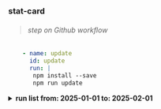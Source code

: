 ### stat-card
####


> ###### step on Github workflow
```yaml
    - name: update
      id: update
      run: |
       npm install --save
       npm run update
 ```      



<details><summary><strong>run list from: 2025-01-01 to: 2025-02-01</strong></summary>

**number** | **conclusion** | **event** | **updatedAt** | **status** | **url**
---: | :---  | :---  | :---  | :---  | :--- 
#542|success|schedule|2025-01-31 04:14:11 CET|completed|[*#542*](https://github.com/milankomaj/stat-card/actions/runs/13065689904)
#541|success|schedule|2025-01-30 04:14:42 CET|completed|[*#541*](https://github.com/milankomaj/stat-card/actions/runs/13044936034)
#540|success|schedule|2025-01-29 04:14:03 CET|completed|[*#540*](https://github.com/milankomaj/stat-card/actions/runs/13023919620)
#539|success|schedule|2025-01-28 04:13:33 CET|completed|[*#539*](https://github.com/milankomaj/stat-card/actions/runs/13002901298)
#538|success|schedule|2025-01-27 04:15:28 CET|completed|[*#538*](https://github.com/milankomaj/stat-card/actions/runs/12981367830)
#537|success|schedule|2025-01-26 04:14:48 CET|completed|[*#537*](https://github.com/milankomaj/stat-card/actions/runs/12970946520)
#536|success|schedule|2025-01-25 04:11:56 CET|completed|[*#536*](https://github.com/milankomaj/stat-card/actions/runs/12961301063)
#535|success|schedule|2025-01-24 04:14:04 CET|completed|[*#535*](https://github.com/milankomaj/stat-card/actions/runs/12942539048)
#534|success|schedule|2025-01-23 04:13:49 CET|completed|[*#534*](https://github.com/milankomaj/stat-card/actions/runs/12921528126)
#533|success|schedule|2025-01-22 04:16:01 CET|completed|[*#533*](https://github.com/milankomaj/stat-card/actions/runs/12900442939)
#532|success|schedule|2025-01-21 04:14:27 CET|completed|[*#532*](https://github.com/milankomaj/stat-card/actions/runs/12879410276)
#531|success|schedule|2025-01-20 04:15:56 CET|completed|[*#531*](https://github.com/milankomaj/stat-card/actions/runs/12860289882)
#530|success|schedule|2025-01-19 04:16:20 CET|completed|[*#530*](https://github.com/milankomaj/stat-card/actions/runs/12849889390)
#529|success|schedule|2025-01-18 04:12:44 CET|completed|[*#529*](https://github.com/milankomaj/stat-card/actions/runs/12840365579)
#528|success|schedule|2025-01-17 04:14:46 CET|completed|[*#528*](https://github.com/milankomaj/stat-card/actions/runs/12821961603)
#527|success|schedule|2025-01-16 04:13:38 CET|completed|[*#527*](https://github.com/milankomaj/stat-card/actions/runs/12801359094)
#526|success|schedule|2025-01-15 04:13:29 CET|completed|[*#526*](https://github.com/milankomaj/stat-card/actions/runs/12780791736)
#525|success|schedule|2025-01-14 04:12:18 CET|completed|[*#525*](https://github.com/milankomaj/stat-card/actions/runs/12760387785)
#524|success|schedule|2025-01-13 04:22:05 CET|completed|[*#524*](https://github.com/milankomaj/stat-card/actions/runs/12740036911)
#523|success|schedule|2025-01-12 04:23:22 CET|completed|[*#523*](https://github.com/milankomaj/stat-card/actions/runs/12730029895)
#522|success|schedule|2025-01-11 04:18:05 CET|completed|[*#522*](https://github.com/milankomaj/stat-card/actions/runs/12720705639)
#521|success|schedule|2025-01-10 04:19:51 CET|completed|[*#521*](https://github.com/milankomaj/stat-card/actions/runs/12702638195)
#520|success|schedule|2025-01-09 04:35:09 CET|completed|[*#520*](https://github.com/milankomaj/stat-card/actions/runs/12683132799)
#519|success|schedule|2025-01-08 04:17:21 CET|completed|[*#519*](https://github.com/milankomaj/stat-card/actions/runs/12663408534)
#518|success|schedule|2025-01-07 04:19:49 CET|completed|[*#518*](https://github.com/milankomaj/stat-card/actions/runs/12644541939)
#517|success|schedule|2025-01-06 04:21:34 CET|completed|[*#517*](https://github.com/milankomaj/stat-card/actions/runs/12625885779)
#516|success|schedule|2025-01-05 04:21:12 CET|completed|[*#516*](https://github.com/milankomaj/stat-card/actions/runs/12616114413)
#515|success|schedule|2025-01-04 04:16:51 CET|completed|[*#515*](https://github.com/milankomaj/stat-card/actions/runs/12607031387)
#514|success|schedule|2025-01-03 04:18:04 CET|completed|[*#514*](https://github.com/milankomaj/stat-card/actions/runs/12592185123)
#513|success|schedule|2025-01-02 04:16:02 CET|completed|[*#513*](https://github.com/milankomaj/stat-card/actions/runs/12577014660)
#512|success|schedule|2025-01-01 04:24:02 CET|completed|[*#512*](https://github.com/milankomaj/stat-card/actions/runs/12566703483)
</details>
